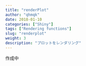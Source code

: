 ```yaml
---
title: "renderPlot"
author: "qhmqk"
date: 2018-01-10
categories: ["Shiny"]
tags: ["Rendering functions"]
slug: "renderplot"
weight: 3
description: "プロットをレンダリング"
---
```


作成中